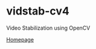 # vidstab-cv4

Video Stabilization using OpenCV

[Homepage](https://github.com/AdamSpannbauer/python_video_stab)
